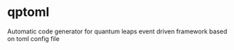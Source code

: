 # qptoml
Automatic code generator for quantum leaps event driven framework based on toml config file

